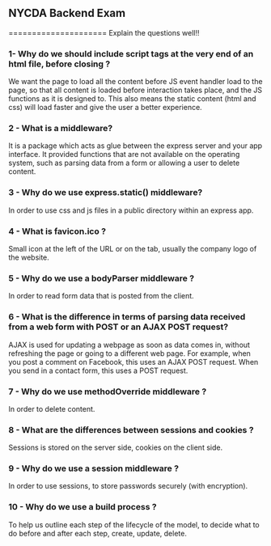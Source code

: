 ## NYCDA Backend Exam
=====================
Explain the questions well!!

### 1- Why do we should include script tags at the very end of an html file, before closing </body>?

We want the page to load all the content before JS event handler load to the page, so that all content is loaded before interaction takes place, and the JS functions as it is designed to. This also means the static content (html and css) will load faster and give the user a better experience.

### 2 - What is a middleware?

It is a package which acts as glue between the express server and your app interface. It provided functions that are not available on the operating system, such as parsing data from a form or allowing a user to delete content.

### 3 - Why do we use express.static() middleware?

In order to use css and js files in a public directory within an express app.

### 4 - What is favicon.ico ?

Small icon at the left of the URL or on the tab, usually the company logo of the website.

### 5 - Why do we use a bodyParser middleware ?

In order to read form data that is posted from the client.

### 6 - What is the difference in terms of parsing data received from a web form with POST or an AJAX POST request?

AJAX is used for updating a webpage as soon as data comes in, without refreshing the page or going to a different web page. For example, when you post a comment on Facebook, this uses an AJAX POST request. When you send in a contact form, this uses a POST request.

### 7 - Why do we use methodOverride middleware ?

In order to delete content.

### 8 - What are the differences between sessions and cookies ?

Sessions is stored on the server side, cookies on the client side.

### 9 - Why do we use a session middleware ?

In order to use sessions, to store passwords securely (with encryption).

### 10 - Why do we use a build process ?

To help us outline each step of the lifecycle of the model, to decide what to do before and after each step, create, update, delete.
